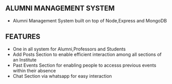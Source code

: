 ## ALUMNI MANAGEMENT SYSTEM

- Alumni Management System built on top of Node,Express and MongoDB

## FEATURES

- One in all system for Alumni,Professors and Students
- Add Posts Section to enable efficient interaction among all sections of an Institute
- Past Events Section for enabling people to accesss previous events within their absence
- Chat Section via whatsapp for easy interaction

